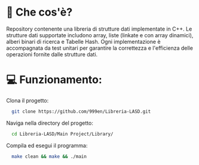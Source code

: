 
# 📔  Che cos'è?

Repository contenente una libreria di strutture dati implementate in C++.
Le strutture dati supportate includono array, liste (linkate e con array dinamici), alberi binari di ricerca e Tabelle Hash. Ogni implementazione è accompagnata da test unitari per garantire la correttezza e l'efficienza delle operazioni fornite dalle strutture dati.

# 💻 Funzionamento:


Clona il progetto:

```bash
  git clone https://github.com/999en/Libreria-LASD.git
```

Naviga nella directory del progetto:

```bash
  cd Libreria-LASD/Main Project/Library/
```

Compila ed esegui il programma:

```bash
  make clean && make && ./main

```


